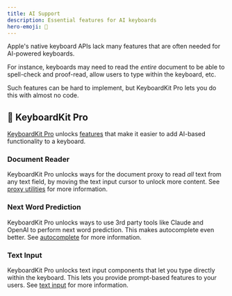 ```yaml
---
title: AI Support
description: Essential features for AI keyboards
hero-emoji: 🤖
---
```


Apple's native keyboard APIs lack many features that are often needed for AI-powered keyboards.

For instance, keyboards may need to read the *entire* document to be able to spell-check and proof-read, allow users to type within the keyboard, etc. 

Such features can be hard to implement, but KeyboardKit Pro lets you do this with almost no code.


## 👑 KeyboardKit Pro

[KeyboardKit Pro][Pro] unlocks [features](#pro) that make it easier to add AI-based functionality to a keyboard.


### Document Reader

KeyboardKit Pro unlocks ways for the document proxy to read *all* text from any text field, by moving the text input cursor to unlock more content. See [proxy utilities](/features/proxy-utilities/) for more information.


### Next Word Prediction

KeyboardKit Pro unlocks ways to use 3rd party tools like Claude and OpenAI to perform next word prediction. This makes autocomplete even better. See [autocomplete](/features/autocomplete) for more information.


### Text Input

KeyboardKit Pro unlocks text input components that let you type directly within the keyboard. This lets you provide prompt-based features to your users. See [text input](/features/text-input) for more information.


[Pro]: /pro
